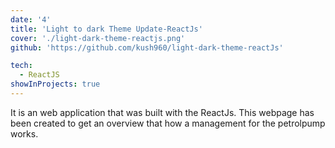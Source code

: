```yaml
---
date: '4'
title: 'Light to dark Theme Update-ReactJs'
cover: './light-dark-theme-reactjs.png'
github: 'https://github.com/kush960/light-dark-theme-reactJs'

tech:
  - ReactJS
showInProjects: true
---
```


It is an web application that was built with the ReactJs. This webpage has been created to get an overview that how a management for the petrolpump works.
